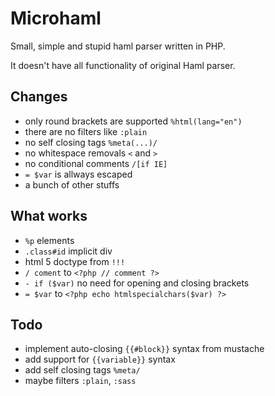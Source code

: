 # Microhaml

Small, simple and stupid haml parser written in PHP.

It doesn't have all functionality of original Haml parser.

## Changes

- only round brackets are supported `%html(lang="en")`
- there are no filters like `:plain`
- no self closing tags `%meta(...)/`
- no whitespace removals `<` and `>`
- no conditional comments `/[if IE]`
- `= $var` is allways escaped
- a bunch of other stuffs

## What works

- `%p` elements
- `.class#id` implicit div
- html 5 doctype from `!!!`
- `/ coment` to `<?php // comment ?>`
- `- if ($var)` no need for opening and closing brackets
- `= $var` to `<?php echo htmlspecialchars($var) ?>`

## Todo

- implement auto-closing `{{#block}}` syntax from mustache
- add support for `{{variable}}` syntax
- add self closing tags `%meta/`
- maybe filters `:plain`, `:sass`

